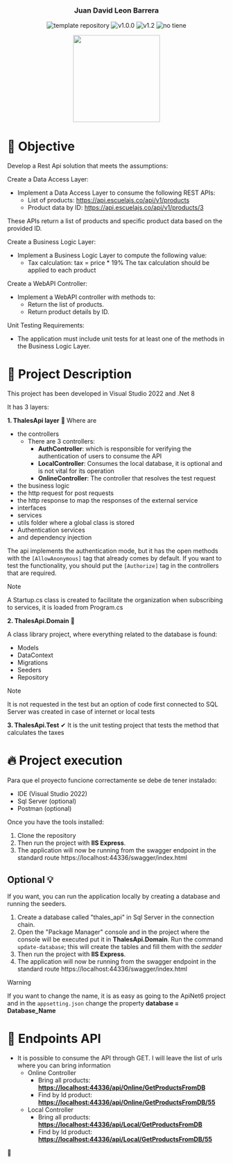 <p align="center">
    <h3 align="center">Juan David Leon Barrera</h3>
	<p align="center">
		<img src="https://img.shields.io/badge/.NET-5C2D91?logo=.net&logoColor=white" alt="template repository">
		<img src="https://img.shields.io/static/v1?label=proyect type&message=Api Rest&color=white" alt="v1.0.0">
		<img src="https://img.shields.io/static/v1?label=version&message=1.0.1&color=red" alt="v1.2">
		<img src="https://img.shields.io/static/v1?label=licence&message=No apply&color=green" alt="no tiene">
	</p>
    <p align="center">
        <a href="https://nevergate.com.co/"><img src="https://nevergate.com.co/otros/portafolio/images/logo.png" width="200"></a>
    </p>
</p>


# 🚩 Objective

Develop a Rest Api solution that meets the assumptions:

Create a Data Access Layer: 
- Implement a Data Access Layer to consume the following REST APIs: 
  - List of products: 
    https://api.escuelajs.co/api/v1/products   
  - Product data by ID: 
    https://api.escuelajs.co/api/v1/products/3 
    
These APIs return a list of products and specific product data based on the provided ID.  

Create a Business Logic Layer: 
- Implement a Business Logic Layer to compute the following value: 
  - Tax calculation: tax = price * 19% 
The tax calculation should be applied to each product 

Create a WebAPI Controller: 
- Implement a WebAPI controller with methods to: 
  - Return the list of products. 
  - Return product details by ID.

Unit Testing Requirements: 
- The application must include unit tests for at least one of the methods in the Business Logic Layer. 

# 📄 Project Description
This project has been developed in Visual Studio 2022 and .Net 8

It has 3 layers:

**1. ThalesApi layer** 🍂 
Where are

- the controllers
	- There are 3 controllers:
		- **AuthController**: which is responsible for verifying the authentication of users to consume the API
		- **LocalController**: Consumes the local database, it is optional and is not vital for its operation
		- **OnlineController**: The controller that resolves the test request 
- the business logic
- the http request for post requests
- the http response to map the responses of the external service
- interfaces
- services
- utils folder where a global class is stored
- Authentication services
- and dependency injection

The api implements the authentication mode, but it has the open methods with the `[AllowAnonymous]` tag that already comes by default. If you want to test the functionality, you should put the `[Authorize]` tag in the controllers that are required.

> [!NOTE]
> A Startup.cs class is created to facilitate the organization when subscribing to services, it is loaded from Program.cs

**2. ThalesApi.Domain** 🥐

A class library project, where everything related to the database is found:
- Models
- DataContext
- Migrations
- Seeders
- Repository
  
> [!NOTE]
> It is not requested in the test but an option of code first connected to SQL Server was created in case of internet or local tests

**3. ThalesApi.Test** ✔
It is the unit testing project that tests the method that calculates the taxes

# 🔥 Project execution

Para que el proyecto funcione correctamente se debe de tener instalado:

- IDE (Visual Studio 2022)
- Sql Server (optional)
- Postman (optional)

Once you have the tools installed:

1. Clone the repository
2. Then run the project with **IIS Express**.
3. The application will now be running from the swagger endpoint in the standard route https://localhost:44336/swagger/index.html

## Optional 💡
If you want, you can run the application locally by creating a database and running the seeders.
1. Create a database called "thales_api" in Sql Server in the connection chain.
2. Open the "Package Manager" console and in the project where the console will be executed put it in **ThalesApi.Domain**. Run the command `update-database`; this will create the tables and fill them with the *sedder*
3. Then run the project with **IIS Express**.
4. The application will now be running from the swagger endpoint in the standard route https://localhost:44336/swagger/index.html

> [!WARNING]
> If you want to change the name, it is as easy as going to the ApiNet6 project and in the `appsetting.json` change the property **database = Database_Name** 

# 🧪 Endpoints API

- It is possible to consume the API through GET. I will leave the list of urls where you can bring information
    - Online Controller
        - Bring all products: **[https://localhost:44336/api/Online/GetProductsFromDB](https://localhost:44336/api/Online/GetProductsFromApi)**
        - Find by Id product: **[https://localhost:44336/api/Online/GetProductsFromDB/55](https://localhost:44336/api/Online/GetProductByIdFromApi/4)**
    - Local Controller
        - Bring all products: **[https://localhost:44336/api/Local/GetProductsFromDB](https://localhost:44336/api/Local/GetProductsFromDB)**
        - Find by Id product: **[https://localhost:44336/api/Local/GetProductsFromDB/55](https://localhost:44336/api/Local/GetProductsFromDB/55)**

🛴
